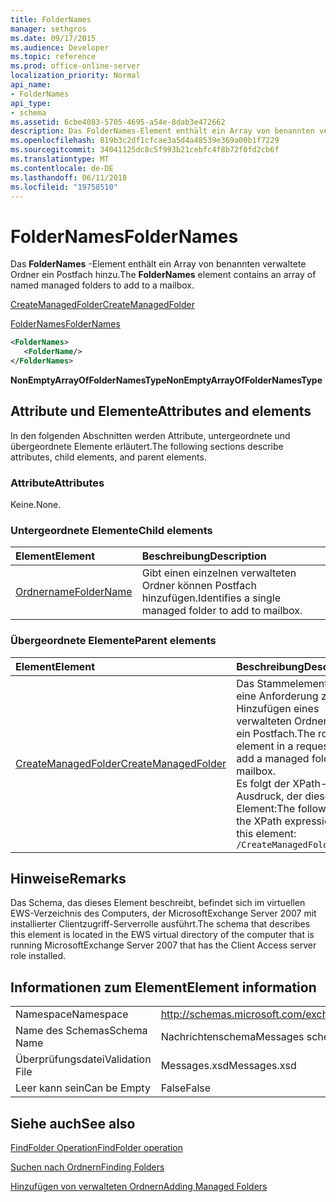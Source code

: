 ```yaml
---
title: FolderNames
manager: sethgros
ms.date: 09/17/2015
ms.audience: Developer
ms.topic: reference
ms.prod: office-online-server
localization_priority: Normal
api_name:
- FolderNames
api_type:
- schema
ms.assetid: 6cbe4083-5705-4695-a54e-8dab3e472662
description: Das FolderNames-Element enthält ein Array von benannten verwaltete Ordner ein Postfach hinzu.
ms.openlocfilehash: 819b3c2df1cfcae3a5d4a48539e369a00b1f7229
ms.sourcegitcommit: 34041125dc8c5f993b21cebfc4f8b72f0fd2cb6f
ms.translationtype: MT
ms.contentlocale: de-DE
ms.lasthandoff: 06/11/2018
ms.locfileid: "19758510"
---
```

# <a name="foldernames"></a><span data-ttu-id="9b1a3-103">FolderNames</span><span class="sxs-lookup"><span data-stu-id="9b1a3-103">FolderNames</span></span>

<span data-ttu-id="9b1a3-104">Das **FolderNames** -Element enthält ein Array von benannten verwaltete Ordner ein Postfach hinzu.</span><span class="sxs-lookup"><span data-stu-id="9b1a3-104">The **FolderNames** element contains an array of named managed folders to add to a mailbox.</span></span> 
  
[<span data-ttu-id="9b1a3-105">CreateManagedFolder</span><span class="sxs-lookup"><span data-stu-id="9b1a3-105">CreateManagedFolder</span></span>](createmanagedfolder.md)
  
[<span data-ttu-id="9b1a3-106">FolderNames</span><span class="sxs-lookup"><span data-stu-id="9b1a3-106">FolderNames</span></span>](foldernames.md)
  
```xml
<FolderNames>
   <FolderName/>
</FolderNames>
```

 <span data-ttu-id="9b1a3-107">**NonEmptyArrayOfFolderNamesType**</span><span class="sxs-lookup"><span data-stu-id="9b1a3-107">**NonEmptyArrayOfFolderNamesType**</span></span>
## <a name="attributes-and-elements"></a><span data-ttu-id="9b1a3-108">Attribute und Elemente</span><span class="sxs-lookup"><span data-stu-id="9b1a3-108">Attributes and elements</span></span>

<span data-ttu-id="9b1a3-109">In den folgenden Abschnitten werden Attribute, untergeordnete und übergeordnete Elemente erläutert.</span><span class="sxs-lookup"><span data-stu-id="9b1a3-109">The following sections describe attributes, child elements, and parent elements.</span></span>
  
### <a name="attributes"></a><span data-ttu-id="9b1a3-110">Attribute</span><span class="sxs-lookup"><span data-stu-id="9b1a3-110">Attributes</span></span>

<span data-ttu-id="9b1a3-111">Keine.</span><span class="sxs-lookup"><span data-stu-id="9b1a3-111">None.</span></span>
  
### <a name="child-elements"></a><span data-ttu-id="9b1a3-112">Untergeordnete Elemente</span><span class="sxs-lookup"><span data-stu-id="9b1a3-112">Child elements</span></span>

|<span data-ttu-id="9b1a3-113">**Element**</span><span class="sxs-lookup"><span data-stu-id="9b1a3-113">**Element**</span></span>|<span data-ttu-id="9b1a3-114">**Beschreibung**</span><span class="sxs-lookup"><span data-stu-id="9b1a3-114">**Description**</span></span>|
|:-----|:-----|
|[<span data-ttu-id="9b1a3-115">Ordnername</span><span class="sxs-lookup"><span data-stu-id="9b1a3-115">FolderName</span></span>](foldername.md) <br/> |<span data-ttu-id="9b1a3-116">Gibt einen einzelnen verwalteten Ordner können Postfach hinzufügen.</span><span class="sxs-lookup"><span data-stu-id="9b1a3-116">Identifies a single managed folder to add to mailbox.</span></span>  <br/> |
   
### <a name="parent-elements"></a><span data-ttu-id="9b1a3-117">Übergeordnete Elemente</span><span class="sxs-lookup"><span data-stu-id="9b1a3-117">Parent elements</span></span>

|<span data-ttu-id="9b1a3-118">**Element**</span><span class="sxs-lookup"><span data-stu-id="9b1a3-118">**Element**</span></span>|<span data-ttu-id="9b1a3-119">**Beschreibung**</span><span class="sxs-lookup"><span data-stu-id="9b1a3-119">**Description**</span></span>|
|:-----|:-----|
|[<span data-ttu-id="9b1a3-120">CreateManagedFolder</span><span class="sxs-lookup"><span data-stu-id="9b1a3-120">CreateManagedFolder</span></span>](createmanagedfolder.md) <br/> |<span data-ttu-id="9b1a3-121">Das Stammelement im eine Anforderung zum Hinzufügen eines verwalteten Ordners an ein Postfach.</span><span class="sxs-lookup"><span data-stu-id="9b1a3-121">The root element in a request to add a managed folder to a mailbox.</span></span>  <br/> <span data-ttu-id="9b1a3-122">Es folgt der XPath-Ausdruck, der dieses Element:</span><span class="sxs-lookup"><span data-stu-id="9b1a3-122">The following is the XPath expression to this element:</span></span>  <br/>  `/CreateManagedFolder` <br/> |
   
## <a name="remarks"></a><span data-ttu-id="9b1a3-123">Hinweise</span><span class="sxs-lookup"><span data-stu-id="9b1a3-123">Remarks</span></span>

<span data-ttu-id="9b1a3-124">Das Schema, das dieses Element beschreibt, befindet sich im virtuellen EWS-Verzeichnis des Computers, der MicrosoftExchange Server 2007 mit installierter Clientzugriff-Serverrolle ausführt.</span><span class="sxs-lookup"><span data-stu-id="9b1a3-124">The schema that describes this element is located in the EWS virtual directory of the computer that is running MicrosoftExchange Server 2007 that has the Client Access server role installed.</span></span>
  
## <a name="element-information"></a><span data-ttu-id="9b1a3-125">Informationen zum Element</span><span class="sxs-lookup"><span data-stu-id="9b1a3-125">Element information</span></span>

|||
|:-----|:-----|
|<span data-ttu-id="9b1a3-126">Namespace</span><span class="sxs-lookup"><span data-stu-id="9b1a3-126">Namespace</span></span>  <br/> |http://schemas.microsoft.com/exchange/services/2006/messages  <br/> |
|<span data-ttu-id="9b1a3-127">Name des Schemas</span><span class="sxs-lookup"><span data-stu-id="9b1a3-127">Schema Name</span></span>  <br/> |<span data-ttu-id="9b1a3-128">Nachrichtenschema</span><span class="sxs-lookup"><span data-stu-id="9b1a3-128">Messages schema</span></span>  <br/> |
|<span data-ttu-id="9b1a3-129">Überprüfungsdatei</span><span class="sxs-lookup"><span data-stu-id="9b1a3-129">Validation File</span></span>  <br/> |<span data-ttu-id="9b1a3-130">Messages.xsd</span><span class="sxs-lookup"><span data-stu-id="9b1a3-130">Messages.xsd</span></span>  <br/> |
|<span data-ttu-id="9b1a3-131">Leer kann sein</span><span class="sxs-lookup"><span data-stu-id="9b1a3-131">Can be Empty</span></span>  <br/> |<span data-ttu-id="9b1a3-132">False</span><span class="sxs-lookup"><span data-stu-id="9b1a3-132">False</span></span>  <br/> |
   
## <a name="see-also"></a><span data-ttu-id="9b1a3-133">Siehe auch</span><span class="sxs-lookup"><span data-stu-id="9b1a3-133">See also</span></span>



[<span data-ttu-id="9b1a3-134">FindFolder Operation</span><span class="sxs-lookup"><span data-stu-id="9b1a3-134">FindFolder operation</span></span>](findfolder-operation.md)


[<span data-ttu-id="9b1a3-135">Suchen nach Ordnern</span><span class="sxs-lookup"><span data-stu-id="9b1a3-135">Finding Folders</span></span>](http://msdn.microsoft.com/library/9124d868-017a-43f0-b915-5c0082cacec9%28Office.15%29.aspx)
  
[<span data-ttu-id="9b1a3-136">Hinzufügen von verwalteten Ordnern</span><span class="sxs-lookup"><span data-stu-id="9b1a3-136">Adding Managed Folders</span></span>](http://msdn.microsoft.com/library/846658c6-7043-40fb-8439-19f97c2a967f%28Office.15%29.aspx)

